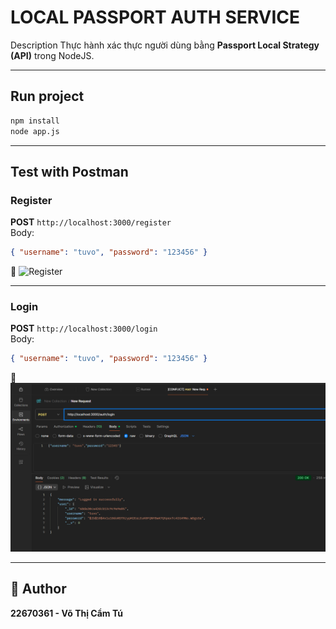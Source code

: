 # LOCAL PASSPORT AUTH SERVICE
 Description
Thực hành xác thực người dùng bằng **Passport Local Strategy (API)** trong NodeJS.

---

##  Run project
```bash
npm install
node app.js
```

---

## Test with Postman

### Register
**POST** `http://localhost:3000/register`  
Body:
```json
{ "username": "tuvo", "password": "123456" }
```
📸 ![Register](public/results/register.png)

---

### Login
**POST** `http://localhost:3000/login`  
Body:
```json
{ "username": "tuvo", "password": "123456" }
```
📸 ![Login](public/results/login.png)

---

## 📘 Author
**22670361 - Võ Thị Cẩm Tú**
